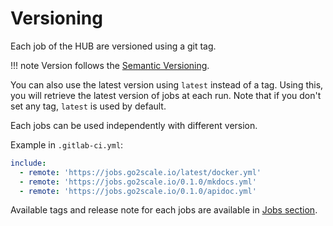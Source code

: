 # Versioning

Each job of the HUB are versioned using a git tag.

!!! note
    Version follows the [Semantic Versioning](https://semver.org/).

You can also use the latest version using `latest` instead of a tag. Using
this, you will retrieve the latest version of jobs at each run. Note that if
you don't set any tag, `latest` is used by default.

Each jobs can be used independently with different version.

Example in `.gitlab-ci.yml`:

```yaml
include:
  - remote: 'https://jobs.go2scale.io/latest/docker.yml'
  - remote: 'https://jobs.go2scale.io/0.1.0/mkdocs.yml'
  - remote: 'https://jobs.go2scale.io/0.1.0/apidoc.yml'
```

Available tags and release note for each jobs are available in [Jobs
section](/jobs/).
